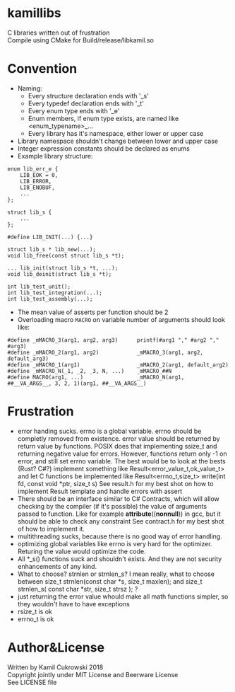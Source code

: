 # kamillibs

C libraries written out of frustration  
Compile using CMake for Build/release/libkamil.so  

# Convention

- Naming:
     - Every structure declaration ends with '_s'
     - Every typedef declaration ends with '_t'
     - Every enum type ends with '_e'
     - Enum members, if enum type exists, are named like <enum_typename>_...
     - Every library has it's namespace, either lower or upper case
- Library namespace shouldn't change between lower and upper case
- Integer expression constants should be declared as enums
- Example library structure:<br>

```
enum lib_err_e {
	LIB_EOK = 0,
	LIB_ERROR,
	LIB_ENOBUF,
	...
};

struct lib_s {
	...
};

#define LIB_INIT(...) {...}

struct lib_s * lib_new(...);
void lib_free(const struct lib_s *t);

... lib_init(struct lib_s *t, ...);
void lib_deinit(struct lib_s *t);

int lib_test_unit();
int lib_test_integration(...);
int lib_test_assembly(...);
```

- The mean value of asserts per function should be 2
- Overloading macro `MACRO` on variable number of arguments should look like:

```
#define _mMACRO_3(arg1, arg2, arg3)      printf(#arg1 "," #arg2 "," #arg3)
#define _mMACRO_2(arg1, arg2)            _mMACRO_3(arg1, arg2, default_arg3)
#define _mMACRO_1(arg1)                  _mMACRO_2(arg1, default_arg2)
#define _mMACRO_N(_1, _2, _3, N, ...)    _mMACRO_##N
#define MACRO(arg1, ...)                 _mMACRO_N(arg1, ##__VA_ARGS__, 3, 2, 1)(arg1, ##__VA_ARGS__)
```
     
# Frustration

- error handing sucks. errno is a global variable. errno should be completly removed from existence. error value should be returned by return value by functions. POSIX does that implementing ssize_t and returning negative value for errors. However, functions return only -1 on error, and still set errno variable.
The best would be to look at the bests (Rust? C#?) implement something like Result<error_value_t,ok_value_t> and let C functions be implemented like Result<errno_t,size_t> write(int fd, const void *ptr, size_t s)
See result.h for my best shot on how to implement Result template and handle errors with assert 
- There should be an interface similar to C# Contracts, which will allow checking by the compiler
(if it's possible) the value of arguments passed to function. Like for example __attribute__((__nonnull__)) in gcc, but it should be able to check any constraint
See contract.h for my best shot of how to implement it.
- multithreading sucks, because there is no good way of error handling.
- optimizing global variables like errno is very hard for the optimizer. Returing the value would optimize the code.
- All *_s() functions suck and shouldn't exists. And they are not security enhancements of any kind.
- What to choose? strnlen or strnlen_s? I mean really, what to choose between size_t strnlen(const char *s, size_t maxlen); and size_t strnlen_s( const char *str, size_t strsz ); ?
- just returning the error value whould make all math functions simpler, so they wouldn't have to have exceptions
- rsize_t is ok
- errno_t is ok

# Author&License

Written by Kamil Cukrowski 2018   
Copyright jointly under MIT License and Beerware License  
See LICENSE file  
